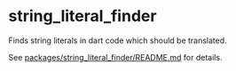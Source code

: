# string_literal_finder

Finds string literals in dart code which should be translated.

See [packages/string_literal_finder/README.md](packages/string_literal_finder/README.md) for details.



